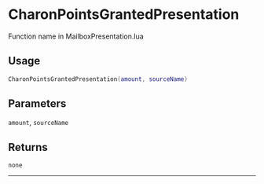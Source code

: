 # CharonPointsGrantedPresentation
Function name in MailboxPresentation.lua
## Usage
```lua
CharonPointsGrantedPresentation(amount, sourceName)
```
## Parameters
`amount`, `sourceName`
## Returns
`none`

---